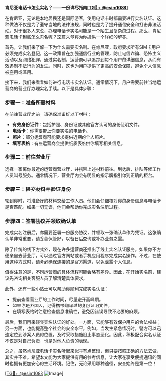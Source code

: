 **肯尼亚电话卡怎么实名？——一份详尽指南[[TG💪+ @esim1088](https://t.me/s/esim1088)]**

在肯尼亚，无论是本地居民还是国际游客，使用电话卡时都需要进行实名认证。这种做法不仅是为了遵守当地的法律法规，同时也是为了提升通信安全和打击非法活动。对于很多人来说，办理电话卡实名可能是一个陌生且复杂的过程。那么，肯尼亚电话卡到底怎么实名呢？这篇文章将为你提供一个详细的解答。

首先，让我们来了解一下为什么需要实名制。在肯尼亚，政府要求所有SIM卡用户必须完成实名登记。这一政策旨在加强通信行业的管理，防止电信诈骗、恐怖主义活动以及网络犯罪。通过实名制，运营商可以追踪到每个用户的详细信息，从而有效遏制不法行为的发生。同时，这也为用户提供了更高的安全保障，避免个人信息被盗用或滥用。

接下来，我们来看看如何进行电话卡实名认证。通常情况下，用户需要前往当地运营商的营业厅办理实名手续。以下是具体步骤：

### 步骤一：准备所需材料

在前往营业厅之前，请确保准备好以下材料：
- **有效身份证件**：包括护照、身份证或其他官方认可的身份证明文件。
- **电话卡**：你需要带上你要实名的电话卡。
- **照片**：部分运营商可能要求提供近期的个人照片。
- **填写表格**：有些运营商会提供纸质表格供你填写相关信息。

### 步骤二：前往营业厅

选择一家离你最近的运营商营业厅，并携带上述材料前往。到达后，排队等候工作人员叫号服务。通常情况下，营业厅内会有明显的指示牌指引你到正确的柜台。

### 步骤三：提交材料并验证身份

轮到你时，将准备好的材料交给工作人员。他们会仔细核对你的身份信息与电话卡是否匹配。如果一切无误，他们会帮助你完成实名注册过程。

### 步骤四：签署协议并领取确认单

完成实名注册后，你需要签署一份服务协议，并领取一张确认单作为凭证。这张确认单非常重要，请妥善保管好，以备日后查询或补办业务之需。

除了传统的线下方式外，现在许多运营商还推出了线上实名认证服务。如果你不方便亲自去营业厅，可以通过官方网站或者手机应用程序完成实名操作。不过，在使用这种方式时，请务必确保连接的是官方渠道，以免泄露个人信息。

值得注意的是，不同运营商的具体流程可能会略有差异。因此，在开始实名前，建议先咨询相关客服人员了解清楚具体要求。

此外，还有一些小贴士可以帮助你顺利完成实名认证：
- 提前查看营业厅的工作时间，尽量避开高峰期。
- 如果你是外国人，记得携带翻译过的身份证明文件。
- 在填写表格时注意检查信息准确性，避免因错误导致不必要的麻烦。

最后，我们再来谈谈实名认证的好处。一方面，它能够有效保护用户的合法权益；另一方面，也能提高整个社会的安全水平。例如，当发生紧急情况时，警方可以迅速定位到涉案人员的位置，及时采取措施阻止事态恶化。因此，积极配合实名认证不仅是对自己负责，也是对他人负责的表现。

总之，虽然肯尼亚电话卡实名听起来似乎有点繁琐，但只要按照正确的方法去做，其实并不难。希望本文能为大家提供有用的参考信息，让大家在享受便捷通讯的同时也拥有更加安心的生活环境。记住，无论采用哪种途径，安全始终是第一位！

[[TG💪+ @esim1088](https://t.me/s/esim1088) ![Image](https://i.postimg.cc/4NQfJmqS/Snipaste-2025-05-13-00-14-12.png)]